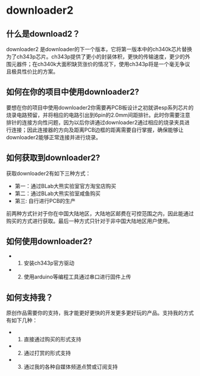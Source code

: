 # downloader2

## 什么是download2？

downloader2 是downloader的下一个版本，它将第一版本中的ch340k芯片替换为了ch343p芯片。ch343p提供了更小的封装体积，更快的传输速度，更少的外围元器件；在ch340k大面积缺货涨价的情况下，使用ch343p将是一个毫无争议且极具性价比的方案。

## 如何在你的项目中使用downloader2?

要想在你的项目中使用downloader2你需要再PCB板设计之初就讲esp系列芯片的烧录电路预留，并将相应的电路引出到6pin的2.0mm间距排针。此时你需要注意排针的连接方向性问题，因为以后你讲通过downloader2通过相应的烧录夹具进行连接；因此连接器的方向及距离PCB边框的距离需要自行掌握，确保能够让downloader2能够正常连接并进行烧录。

## 如何获取到downloader2?

获取downloader2有如下三种方式：

- 第一：通过BLab大熊实验室官方淘宝店购买
- 第二：通过BLab大熊实验室咸鱼购买
- 第三: 自行进行PCB的生产

前两种方式针对于你在中国大陆地区，大陆地区邮费在可控范围之内，因此能通过购买的方式进行获取。最后一种方式只针对于非中国大陆地区用户使用。

## 如何使用downloader2?

- 1. 安装ch343p官方驱动
- 2. 使用arduino等编程工具通过串口进行固件上传

## 如何支持我？

原创作品需要你的支持，我才能更好更快的开发更多更好玩的产品。支持我的方式有如下几种：

- 1. 直接通过购买的形式支持

- 2. 通过打赏的形式支持

- 3. 通过我的各种自媒体频道点赞或订阅支持

